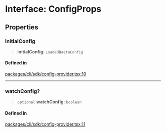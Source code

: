 # Interface: ConfigProps

## Properties

### initialConfig

> **initialConfig**: `LoadedBaetaConfig`

#### Defined in

[packages/cli/sdk/config-provider.tsx:10](https://github.com/andreisergiu98/baeta/blob/4c16a2c8fa14b6d48e42b6a2c2893542bd64b987/packages/cli/sdk/config-provider.tsx#L10)

***

### watchConfig?

> `optional` **watchConfig**: `boolean`

#### Defined in

[packages/cli/sdk/config-provider.tsx:11](https://github.com/andreisergiu98/baeta/blob/4c16a2c8fa14b6d48e42b6a2c2893542bd64b987/packages/cli/sdk/config-provider.tsx#L11)
